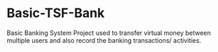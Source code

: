 # Basic-TSF-Bank
Basic Banking System Project used to transfer virtual money between multiple users and also record the banking transactions/ activities.
